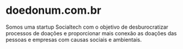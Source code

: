 # doedonum.com.br
Somos uma startup Socialtech com o objetivo de desburocratizar processos de doações e proporcionar mais conexão as doações das pessoas e empresas com causas sociais e ambientais.
